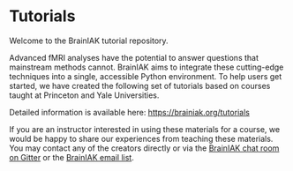# Tutorials

Welcome to the BrainIAK tutorial repository.

Advanced fMRI analyses have the potential to answer questions that mainstream methods cannot. BrainIAK aims to integrate these cutting-edge techniques into a single, accessible Python environment. To help users get started, we have created the following set of tutorials based on courses taught at Princeton and Yale Universities.

Detailed information is available here: https://brainiak.org/tutorials

If you are an instructor interested in using these materials for a course, we would be happy to share our experiences from teaching these materials. You may contact any of the creators directly or via the [BrainIAK chat room on Gitter](https://gitter.im/brainiak/brainiak) or the [BrainIAK email list](mailto:brainiak@googlegroups.com).
